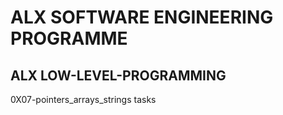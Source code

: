 # ALX SOFTWARE ENGINEERING PROGRAMME
## ALX LOW-LEVEL-PROGRAMMING

0X07-pointers_arrays_strings tasks


